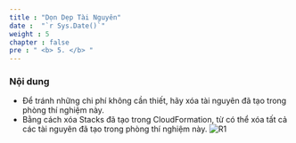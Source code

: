 ```yaml
---
title : "Dọn Dẹp Tài Nguyên"
date :  "`r Sys.Date()`" 
weight : 5
chapter : false
pre : " <b> 5. </b> "
---
```

### Nội dung
- Để tránh những chi phí không cần thiết, hãy xóa tài nguyên đã tạo trong phòng thí nghiệm này.
- Bằng cách xóa Stacks đã tạo trong CloudFormation, từ có thể xóa tất cả các tài nguyên đã tạo trong phòng thí nghiệm này.
![R1](/images/1/R1.png)
